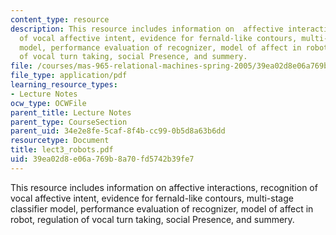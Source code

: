 ```yaml
---
content_type: resource
description: This resource includes information on  affective interactions, recognition
  of vocal affective intent, evidence for fernald-like contours, multi-stage classifier
  model, performance evaluation of recognizer, model of affect in robot, regulation
  of vocal turn taking, social Presence, and summery.
file: /courses/mas-965-relational-machines-spring-2005/39ea02d8e06a769b8a70fd5742b39fe7_lect3_robots.pdf
file_type: application/pdf
learning_resource_types:
- Lecture Notes
ocw_type: OCWFile
parent_title: Lecture Notes
parent_type: CourseSection
parent_uid: 34e2e8fe-5caf-8f4b-cc99-0b5d8a63b6dd
resourcetype: Document
title: lect3_robots.pdf
uid: 39ea02d8-e06a-769b-8a70-fd5742b39fe7
---
```

This resource includes information on  affective interactions, recognition of vocal affective intent, evidence for fernald-like contours, multi-stage classifier model, performance evaluation of recognizer, model of affect in robot, regulation of vocal turn taking, social Presence, and summery.


